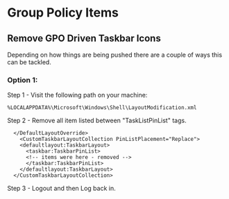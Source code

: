 # Group Policy Items

## Remove GPO Driven Taskbar Icons

Depending on how things are being pushed there are a couple of ways this can be tackled.  

  

### Option 1:

Step 1 - Visit the following path on your machine:  

```
%LOCALAPPDATA%\Microsoft\Windows\Shell\LayoutModification.xml

```

  

Step 2 - Remove all item listed between "TaskListPinList" tags.  

```
  </DefaultLayoutOverride>
    <CustomTaskbarLayoutCollection PinListPlacement="Replace">
    <defaultlayout:TaskbarLayout>
      <taskbar:TaskbarPinList>
      <!-- items were here - removed -->
      </taskbar:TaskbarPinList>
    </defaultlayout:TaskbarLayout>
  </CustomTaskbarLayoutCollection>

```

  

Step 3 - Logout and then Log back in.